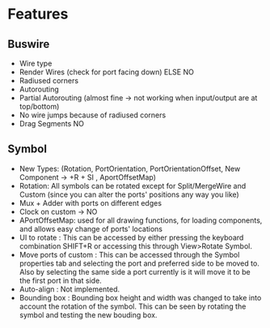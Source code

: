 # Features

## Buswire

 - Wire type
 - Render Wires (check for port facing down) ELSE NO
 - Radiused corners
 - Autorouting
 - Partial Autorouting (almost fine -> not working when input/output are at top/bottom)
 - No wire jumps because of radiused corners
 - Drag Segments NO

## Symbol

 - New Types: (Rotation, PortOrientation, PortOrientationOffset, New Component -> +R + SI , AportOffsetMap)
 - Rotation: All symbols can be rotated except for Split/MergeWire and Custom (since you can alter the ports' positions any way you like) 
 - Mux + Adder with ports on different edges
 - Clock on custom -> NO
 - APortOffsetMap: used for all drawing functions, for loading components, and allows easy change of ports' locations
 - UI to rotate : This can be accessed by either pressing the keyboard combination SHIFT+R or accessing this through View>Rotate Symbol.
 - Move ports of custom : This can be accessed through the Symbol properties tab and selecting the port and preferred side to be moved to. Also by selecting the same side a port currently is it will move it to be the first port in that side. 
 - Auto-align : Not implemented.
 - Bounding box : Bounding box height and width was changed to take into account the rotation of the symbol. This can be seen by rotating the symbol and testing the new bouding box.

